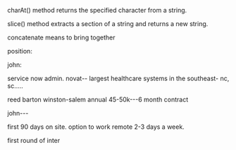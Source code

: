 charAt() method returns the specified character from a string.

slice() method extracts a section of a string and returns a new string.

concatenate means to bring together





position:

john: 

service now admin. novat-- largest healthcare systems in the southeast- nc, sc.....


reed barton winston-salem annual 45-50k---6 month contract 

john--- 

first 90 days on site. option to work remote 2-3 days a week. 

first round of inter